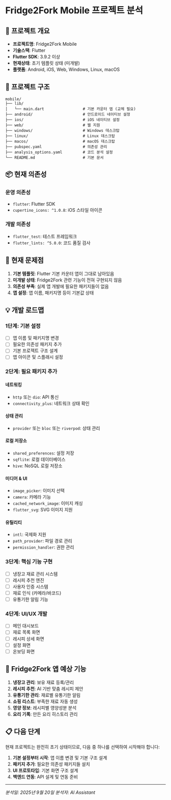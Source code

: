 # Fridge2Fork Mobile 프로젝트 분석

## 📱 프로젝트 개요
- **프로젝트명**: Fridge2Fork Mobile
- **기술스택**: Flutter
- **Flutter SDK**: 3.9.2 이상
- **현재상태**: 초기 템플릿 상태 (미개발)
- **플랫폼**: Android, iOS, Web, Windows, Linux, macOS

## 📂 프로젝트 구조
```
mobile/
├── lib/
│   └── main.dart                 # 기본 카운터 앱 (교체 필요)
├── android/                      # 안드로이드 네이티브 설정
├── ios/                          # iOS 네이티브 설정  
├── web/                          # 웹 지원
├── windows/                      # Windows 데스크탑
├── linux/                        # Linux 데스크탑
├── macos/                        # macOS 데스크탑
├── pubspec.yaml                  # 의존성 관리
├── analysis_options.yaml         # 코드 분석 설정
└── README.md                     # 기본 문서
```

## 📦 현재 의존성
### 운영 의존성
- `flutter`: Flutter SDK
- `cupertino_icons: ^1.0.8`: iOS 스타일 아이콘

### 개발 의존성
- `flutter_test`: 테스트 프레임워크
- `flutter_lints: ^5.0.0`: 코드 품질 검사

## 🚨 현재 문제점
1. **기본 템플릿**: Flutter 기본 카운터 앱이 그대로 남아있음
2. **미개발 상태**: Fridge2Fork 관련 기능이 전혀 구현되지 않음
3. **의존성 부족**: 실제 앱 개발에 필요한 패키지들이 없음
4. **앱 설정**: 앱 이름, 패키지명 등이 기본값 상태

## 💡 개발 로드맵

### 1단계: 기본 설정
- [ ] 앱 이름 및 패키지명 변경
- [ ] 필요한 의존성 패키지 추가
- [ ] 기본 프로젝트 구조 설계
- [ ] 앱 아이콘 및 스플래시 설정

### 2단계: 필요 패키지 추가
#### 네트워킹
- `http` 또는 `dio`: API 통신
- `connectivity_plus`: 네트워크 상태 확인

#### 상태 관리
- `provider` 또는 `bloc` 또는 `riverpod`: 상태 관리

#### 로컬 저장소
- `shared_preferences`: 설정 저장
- `sqflite`: 로컬 데이터베이스
- `hive`: NoSQL 로컬 저장소

#### 미디어 & UI
- `image_picker`: 이미지 선택
- `camera`: 카메라 기능
- `cached_network_image`: 이미지 캐싱
- `flutter_svg`: SVG 이미지 지원

#### 유틸리티
- `intl`: 국제화 지원
- `path_provider`: 파일 경로 관리
- `permission_handler`: 권한 관리

### 3단계: 핵심 기능 구현
- [ ] 냉장고 재료 관리 시스템
- [ ] 레시피 추천 엔진
- [ ] 사용자 인증 시스템
- [ ] 재료 인식 (카메라/바코드)
- [ ] 유통기한 알림 기능

### 4단계: UI/UX 개발
- [ ] 메인 대시보드
- [ ] 재료 목록 화면
- [ ] 레시피 상세 화면
- [ ] 설정 화면
- [ ] 온보딩 화면

## 🎯 Fridge2Fork 앱 예상 기능
1. **냉장고 관리**: 보유 재료 등록/관리
2. **레시피 추천**: AI 기반 맞춤 레시피 제안
3. **유통기한 관리**: 재료별 유통기한 알림
4. **쇼핑 리스트**: 부족한 재료 자동 생성
5. **영양 정보**: 레시피별 영양성분 분석
6. **요리 기록**: 만든 요리 히스토리 관리

## 📋 다음 단계
현재 프로젝트는 완전히 초기 상태이므로, 다음 중 하나를 선택하여 시작해야 합니다:

1. **기본 설정부터 시작**: 앱 이름 변경 및 기본 구조 설계
2. **패키지 추가**: 필요한 의존성 패키지들 설치
3. **UI 프로토타입**: 기본 화면 구조 설계
4. **백엔드 연동**: API 설계 및 연동 준비

---
*분석일: 2025년 9월 20일*
*분석자: AI Assistant*

